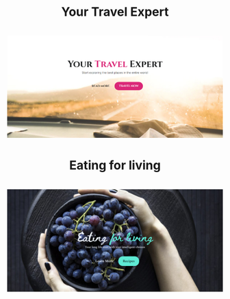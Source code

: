 <h1 align="center">Your Travel Expert</h1>


<h1 align="center">
  <img alt="NextLevelWeek" title="#NextLevelWeek" src="desafio01/travel.png" />
</h1>


<h1 align="center">Eating for living</h1>



<h1 align="center">
  <img alt="NextLevelWeek" title="#NextLevelWeek" src="desafio02/uva.png" />
</h1>